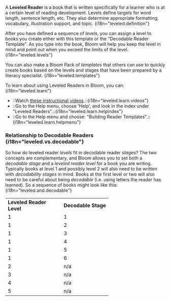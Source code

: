 A **Leveled Reader** is a book that is written specifically for a learner who is at a certain level of reading development. Levels define targets for word length, sentence length, etc. They also determine appropriate formatting, vocabulary, illustration support, and topic. {i18n="leveled.definition"}

After you have defined a sequence of *levels*, you can assign a level to books you create either with this template or the "Decodable Reader Template". As you type into the book, Bloom will help you keep the level in mind and point out when you exceed the limits of the level. {i18n="leveled.levels"}

You can also make a Bloom Pack of *templates* that others can use to quickly create books based on the levels and stages that have been prepared by a literacy specialist. {i18n="leveled.templates"}

To learn about using Leveled Readers in Bloom, you can: {i18n="leveled.learn"}

- ::Watch [these instructional videos](http://tiny.cc/8vbwux).::{i18n="leveled.learn.videos"}
- ::Go to the Help menu, choose 'Help', and look in the index under "Leveled Readers".::{i18n="leveled.learn.helpindex"}
- ::Go to the Help menu and choose: "Building Reader Templates".::{i18n="leveled.learn.helpmenu"}

### Relationship to Decodable Readers {i18n="leveled.vs.decodable"}

So how do leveled reader *levels* fit in decodable reader *stages*? The two concepts are complementary, and Bloom allows you to set both a *decodable stage* and a *leveled reader level* for a book you are writing. Typically books at level 1 and possibly level 2 will also need to be written with *decodability stages* in mind. Books at the first level or two will also need to be careful about being *decodable* (i.e. using letters the reader has learned). So a sequence of books might look like this: {i18n="leveled.and.decodable"}

<table>
  <tr style="font-weight:bold">
    <td style="width:10em" i18n="leveled.reader.level">Leveled Reader Level</td>
    <td i18n="decodable.stage">Decodable Stage</td>
  </tr>
  <tr>    <td>1</td>    <td>1</td>  </tr>
    <tr>    <td>1</td>    <td>2</td>  </tr>
    <tr>    <td>1</td>    <td>3</td>  </tr>
    <tr>    <td>1</td>    <td>4</td>  </tr>
    <tr>    <td>1</td>    <td>5</td>  </tr>
    <tr>    <td>1</td>    <td>6</td>  </tr>
    <tr>    <td>2</td>    <td>n/a</td>  </tr>
    <tr>    <td>3</td>    <td>n/a</td>  </tr>
    <tr>    <td>4</td>    <td>n/a</td>  </tr>
    <tr>    <td>5</td>    <td>n/a</td>  </tr>
</table>


